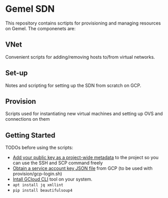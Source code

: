Gemel SDN
=========

This repository contains scrtipts for provisioning and managing resources on Gemel. The componenets are:

VNet
----
Convenient scripts for adding/removing hosts to/from virtual networks.


Set-up
------
Notes and scripting for setting up the SDN from scratch on GCP.


Provision
---------
Scripts used for instantiating new virtual machines and setting up OVS and connections on them


Getting Started
---------------

TODOs before using the scripts:

* [Add your public key as a project-wide metadata](https://cloud.google.com/compute/docs/storing-retrieving-metadata#projectwide) to the project so you can use the SSH and SCP command freely
* [Obtain a service account key JSON file](https://cloud.google.com/iam/docs/creating-managing-service-account-keys) from GCP (to be used with provision/gcp-login.sh)
* [Intall GCloud CLI](https://devopscube.com/setup-google-cloud-clisdk/) tool on your system.
* `apt install jq xmllint`
* `pip install beautifulsoup4`


